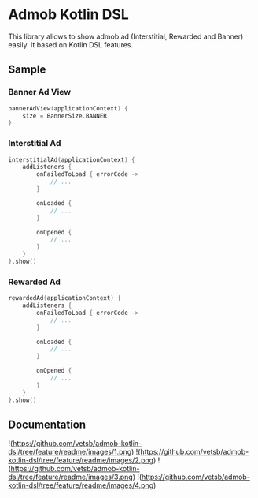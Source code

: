 # Admob Kotlin DSL
This library allows to show admob ad (Interstitial, Rewarded and Banner) easily. It based on Kotlin DSL features.

## Sample
### Banner Ad View
```kotlin
bannerAdView(applicationContext) {
	size = BannerSize.BANNER
}
```
### Interstitial Ad
```kotlin
interstitialAd(applicationContext) {
	addListeners {
		onFailedToLoad { errorCode ->
			// ...
		}

		onLoaded {
			// ...
		}

		onOpened {
			// ...
		}
	}
}.show()
```
### Rewarded Ad
```kotlin
rewardedAd(applicationContext) {
	addListeners {
		onFailedToLoad { errorCode ->
			// ...
		}

		onLoaded {
			// ...
		}

		onOpened {
			// ...
		}
	}
}.show()
```

## Documentation
!(https://github.com/vetsb/admob-kotlin-dsl/tree/feature/readme/images/1.png)
!(https://github.com/vetsb/admob-kotlin-dsl/tree/feature/readme/images/2.png)
!(https://github.com/vetsb/admob-kotlin-dsl/tree/feature/readme/images/3.png)
!(https://github.com/vetsb/admob-kotlin-dsl/tree/feature/readme/images/4.png)
